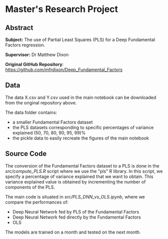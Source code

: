 # Master's Research Project

## Abstract 
**Subject:** The use of Partial Least Squares (PLS) for a Deep Fundamental Factors regression.

**Supervisor:** Dr Matthew Dixon

**Original GitHub Repository**: https://github.com/mfrdixon/Deep_Fundamental_Factors

## Data
The data X.csv and Y.csv used in the main notebook can be downloaded from the original repository above.

The data folder contains:
- a smaller Fundamental Factors dataset
- the PLS datasets corresponding to specific percentages of variance explained (50, 70, 80, 90, 95, 99)%
- the pickle data to easily recreate the figures of the main notebook

## Source Code
The conversion of the Fundamental Factors dataset to a PLS is done in the _src/compute_PLS.R_ script where we use the "pls" R library. In this script, we specify a percentage of variance explained that we want to obtain. This variance explained value is obtained by incrementing the number of components of the PLS.

The main code is situated in _src/PLS_DNN_vs_OLS.ipynb_, where we compare the performances of:
- Deep Neural Network fed by PLS of the Fundamental Factors
- Deep Neural Network fed directly by the Fundamental Factors
- OLS

The models are trained on a month and tested on the next month.
